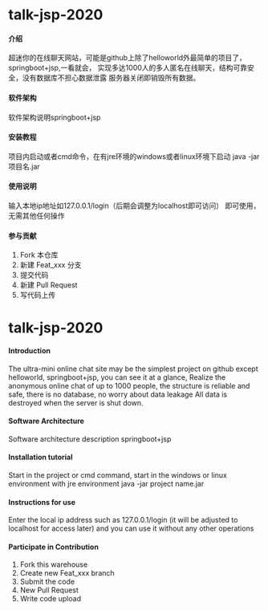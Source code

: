 # talk-jsp-2020

#### 介绍
超迷你的在线聊天网站，可能是github上除了helloworld外最简单的项目了，springboot+jsp,一看就会，
实现多达1000人的多人匿名在线聊天，结构可靠安全，没有数据库不担心数据泄露
服务器关闭即销毁所有数据。

#### 软件架构
软件架构说明springboot+jsp


#### 安装教程
项目内启动或者cmd命令，在有jre环境的windows或者linux环境下启动
java -jar 项目名.jar

#### 使用说明

输入本地ip地址如127.0.0.1/login（后期会调整为localhost即可访问） 即可使用，无需其他任何操作

#### 参与贡献

1.  Fork 本仓库
2.  新建 Feat_xxx 分支
3.  提交代码
4.  新建 Pull Request
5.  写代码上传

# talk-jsp-2020

#### Introduction
The ultra-mini online chat site may be the simplest project on github except helloworld, springboot+jsp, you can see it at a glance,
Realize the anonymous online chat of up to 1000 people, the structure is reliable and safe, there is no database, no worry about data leakage
All data is destroyed when the server is shut down.

#### Software Architecture
Software architecture description springboot+jsp


#### Installation tutorial
Start in the project or cmd command, start in the windows or linux environment with jre environment
java -jar project name.jar

#### Instructions for use

Enter the local ip address such as 127.0.0.1/login (it will be adjusted to localhost for access later) and you can use it without any other operations

#### Participate in Contribution

1. Fork this warehouse
2. Create new Feat_xxx branch
3. Submit the code
4. New Pull Request
5. Write code upload

